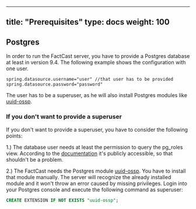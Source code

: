 ---

title: "Prerequisites"
type: docs
weight: 100
-----------

## Postgres

In order to run the FactCast server, you have to provide a Postgres database at least in version 9.4.
The following example shows the configuration with one user.

```
spring.datasource.username="user" //that user has to be provided
spring.datasource.password="password"
```

The user has to be a superuser, as he will also install Postgres modules like [uuid-ossp](https://www.postgresql.org/docs/11/uuid-ossp.html).

### If you don't want to provide a superuser

If you don't want to provide a superuser, you have to consider the following points:

1.) The database user needs at least the permission to query the pg_roles view. According to the [documentation](https://www.postgresql.org/docs/10/view-pg-roles.html) it's publicly accessible, so that shouldn't be a problem.

2.) The FactCast needs the Postgres module [uuid-ossp](https://www.postgresql.org/docs/11/uuid-ossp.html). You have to install that module manually. The server will recognize the already installed module and it won't throw an error caused by missing privileges.
Login into your Postgres console and execute the following command as superuser:

```sql
CREATE EXTENSION IF NOT EXISTS "uuid-ossp";
```

